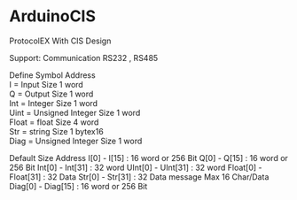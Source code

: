 # ArduinoCIS 


ProtocolEX With CIS Design

Support:
Communication RS232 , RS485 

Define Symbol Address                                     
I = Input               Size 1 word       
Q = Output              Size 1 word        
Int = Integer           Size 1 word        
Uint = Unsigned Integer Size 1 word        
Float = float           Size 4 word        
Str = string            Size 1 bytex16     
Diag = Unsigned Integer Size 1 word        

Default Size Address 
I[0] - I[15]  : 16 word or 256 Bit
Q[0] - Q[15]  : 16 word or  256 Bit
Int[0] - Int[31]  : 32 word 
UInt[0] - UInt[31]  : 32 word 
Float[0] - Float[31] : 32 Data
Str[0] - Str[31] : 32 Data message Max 16 Char/Data  
Diag[0] - Diag[15] : 16 word or  256 Bit
